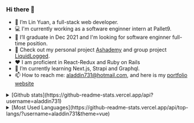 ### Hi there 👋

- 🔭 I’m Lin Yuan, a full-stack web developer. 
- 💻 I'm currently working as a software enginner intern at Pallet9.
- 🤔 I’ll graduate in Dec 2021 and I'm looking for software enginner full-time position.
- 👀 Check out my personal project [Ashademy](https://ashademy731.herokuapp.com/#/) and group project [LiquidLogged](https://liquidlogged.herokuapp.com/#/).
- ❤️ I am proficient in React-Redux and Ruby on Rails
- 🌱 I’m currently learning Next.js, Strapi and Graphql.
- 📫 How to reach me: aladdin731@hotmail.com, and here is my [portfolio website](https://lin-yuan.netlify.app/)

<details>
  <summary>[Github stats](https://github-readme-stats.vercel.app/api?username=aladdin731)</summary>
</details>


<details>
  <summary>[Most Used Languages](https://github-readme-stats.vercel.app/api/top-langs/?username=aladdin731&theme=vue)</summary>
</details>
